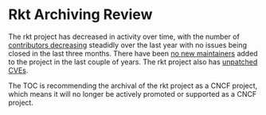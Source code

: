 # Rkt Archiving Review

The rkt project has decreased in activity over time, with the number of [contributors decreasing](
https://all.devstats.cncf.io/d/54/project-health-table?orgId=1&var-repogroup_name=rkt) steadidly over the last year with no issues being closed in the last three months. There have been [no new maintainers](https://github.com/rkt/rkt/commits/master/MAINTAINERS) added to the project in the last couple of years. The rkt project also has [unpatched](https://github.com/rkt/rkt/issues/3999) [CVEs](https://www.twistlock.com/labs-blog/breaking-out-of-coresos-rkt-3-new-cves).

The TOC is recommending the archival of the rkt project as a CNCF project, which means it will no longer be actively promoted or supported as a CNCF project.
